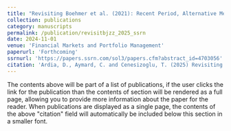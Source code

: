 ```yaml
---
title: "Revisiting Boehmer et al. (2021): Recent Period, Alternative Method, Different Conclusions"
collection: publications
category: manuscripts
permalink: /publication/revisitbjzz_2025_ssrn
date: 2024-11-01
venue: 'Financial Markets and Portfolio Management'
paperurl: 'Forthcoming'
ssrnurl: 'https://papers.ssrn.com/sol3/papers.cfm?abstract_id=4703056'
citation: 'Ardia, D., Aymard, C. and Cenesizoglu, T. (2025) Revisiting Boehmer et al. (2021): Recent Period, Alternative Method, Different Conclusions, Financial Markets and Portfolio Management, XXX, XXX-XXX, DOI:XXX'
---
```

The contents above will be part of a list of publications, if the user clicks the link for the publication than the contents of section will be rendered as a full page, allowing you to provide more information about the paper for the reader. When publications are displayed as a single page, the contents of the above "citation" field will automatically be included below this section in a smaller font.
